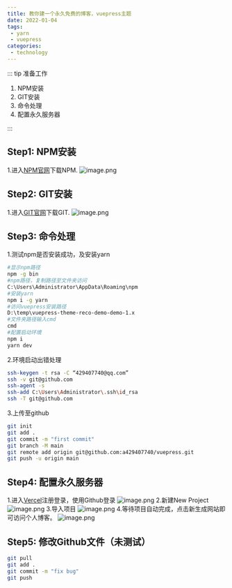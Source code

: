 ```yaml
---
title: 教你建一个永久免费的博客，vuepress主题
date: 2022-01-04
tags:
 - yarn
 - vuepress
categories:
 - technology
---
```


::: tip 准备工作

1. NPM安装<br>
2. GIT安装<br>
3. 命令处理<br>
4. 配置永久服务器

:::

## Step1: NPM安装

1.进入[NPM官网](https://nodejs.org/en/download/)下载NPM.
![image.png](https://s2.loli.net/2022/01/04/tgc5kLN8D7xGZ3M.png)

## Step2: GIT安装

1.进入[GIT官网](https://git-scm.com/downloads)下载GIT.
![image.png](https://s2.loli.net/2022/01/04/ANrjhEGzK5BsFD9.png)

## Step3: 命令处理

1.测试npm是否安装成功，及安装yarn

```bash
#显示npm路径
npm -g bin 
#npm路径，复制路径至文件夹访问
C:\Users\Administrator\AppData\Roaming\npm
#安装yarn
npm i -g yarn
#访问vuepress安装路径
D:\temp\vuepress-theme-reco-demo-demo-1.x
#文件夹路径输入cmd
cmd
#配置启动环境
npm i
yarn dev
```

2.环境启动出错处理

```bash
ssh-keygen -t rsa -C “429407740@qq.com”
ssh -v git@github.com
ssh-agent -s
ssh-add C:\Users\Administrator\.ssh\id_rsa
ssh -T git@github.com
```

3.上传至github
```bash
git init
git add .
git commit -m "first commit"
git branch -M main
git remote add origin git@github.com:a429407740/vuepress.git
git push -u origin main
```

## Step4: 配置永久服务器
1.进入[Vercel](https://vercel.com/login)注册登录，使用Github登录
![image.png](https://s2.loli.net/2022/01/04/pfBJLxCEAvTHneI.png)
2.新建New Project
![image.png](https://s2.loli.net/2022/01/04/q4cKw2imCI3txWz.png)
3.导入项目
![image.png](https://s2.loli.net/2022/01/04/5XNSZvHRGDqkBxM.png)
4.等待项目自动完成，点击新生成网站即可访问个人博客。
![image.png](https://s2.loli.net/2022/01/04/G4uyXDp9H2ki5Uw.png)

## Step5: 修改Github文件（未测试）
```bash
git pull
git add .
git commit -m "fix bug"
git push
```